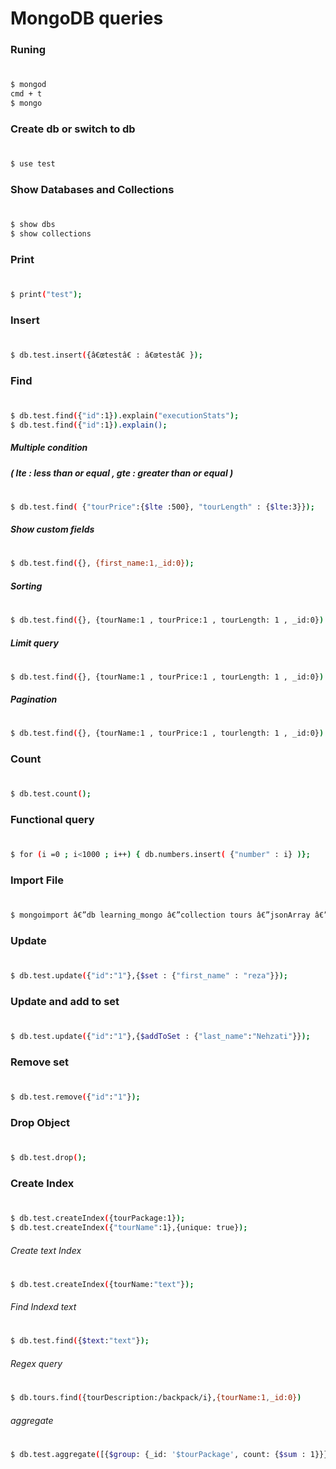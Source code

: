 # MongoDB queries

### Runing
#
```sh
$ mongod
cmd + t
$ mongo
```

### Create db or switch to db
#
```sh
$ use test
```

### Show Databases and Collections
#
```sh
$ show dbs
$ show collections
```

### Print 
#
```sh
$ print("test");
```

### Insert 
#
```sh
$ db.test.insert({â€œtestâ€ : â€œtestâ€ });
```

### Find 
#
```sh
$ db.test.find({"id":1}).explain("executionStats");
$ db.test.find({"id":1}).explain();
```
##### Multiple condition 
##### ( lte : less than or equal , gte : greater than or equal )
#

```sh
$ db.test.find( {"tourPrice":{$lte :500}, "tourLength" : {$lte:3}});
```
##### Show custom fields
#
```sh
$ db.test.find({}, {first_name:1,_id:0});
```
##### Sorting
#
```sh
$ db.test.find({}, {tourName:1 , tourPrice:1 , tourLength: 1 , _id:0}).sort({tourPrice:-1});
```

##### Limit query
#
```sh
$ db.test.find({}, {tourName:1 , tourPrice:1 , tourLength: 1 , _id:0}).pretty().sort({tourPrice:-1}).limit(1);
```
##### Pagination
#
```sh
$ db.test.find({}, {tourName:1 , tourPrice:1 , tourlength: 1 , _id:0}).sort({tourPrice:-1}).limit(1).skip(5);
```
### Count
#
```sh
$ db.test.count(); 
```

### Functional query
#
```sh 
$ for (i =0 ; i<1000 ; i++) { db.numbers.insert( {"number" : i} )}; 
```

### Import File
# 
```sh
$ mongoimport â€”db learning_mongo â€”collection tours â€”jsonArray â€”file test.json
```

### Update 
#
```sh
$ db.test.update({"id":"1"},{$set : {"first_name" : "reza"}});
```

### Update and add to set
#
```sh
$ db.test.update({"id":"1"},{$addToSet : {"last_name":"Nehzati"}});
```
### Remove set
#
```sh
$ db.test.remove({"id":"1"});
```

### Drop Object
#
```sh
$ db.test.drop();
```

### Create Index 
#
```sh 
$ db.test.createIndex({tourPackage:1});
$ db.test.createIndex({"tourName":1},{unique: true});
```
###### Create text Index 
#
```sh 
$ db.test.createIndex({tourName:"text"});
```
###### Find Indexd text 
#
```sh 
$ db.test.find({$text:"text"});
```
###### Regex query
#
```sh
$ db.tours.find({tourDescription:/backpack/i},{tourName:1,_id:0})
```
###### aggregate
#
```sh
$ db.test.aggregate([{$group: {_id: '$tourPackage', count: {$sum : 1}}}])
```
